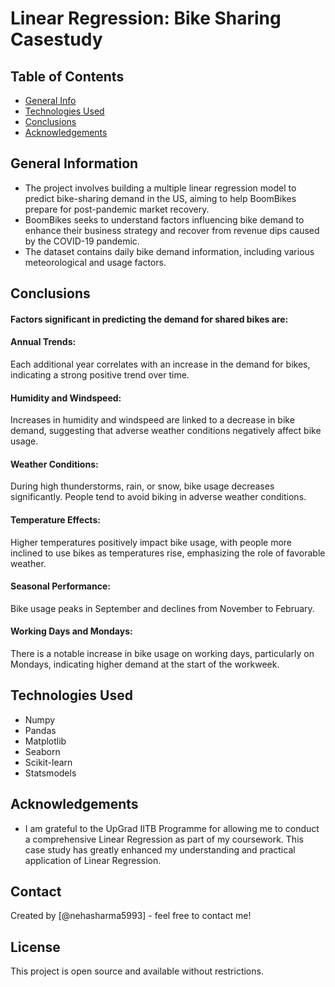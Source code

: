 # Linear Regression: Bike Sharing Casestudy

## Table of Contents
* [General Info](#general-information)
* [Technologies Used](#technologies-used)
* [Conclusions](#conclusions)
* [Acknowledgements](#acknowledgements)

## General Information
- The project involves building a multiple linear regression model to predict bike-sharing demand in the US, aiming to help BoomBikes prepare for post-pandemic market recovery.
- BoomBikes seeks to understand factors influencing bike demand to enhance their business strategy and recover from revenue dips caused by the COVID-19 pandemic.
- The dataset contains daily bike demand information, including various meteorological and usage factors.

## Conclusions
#### Factors significant in predicting the demand for shared bikes are:
#### Annual Trends:
Each additional year correlates with an increase in the demand for bikes, indicating a strong positive trend over time.

#### Humidity and Windspeed: 
Increases in humidity and windspeed are linked to a decrease in bike demand, suggesting that adverse weather conditions negatively affect bike usage.

#### Weather Conditions: 
During high thunderstorms, rain, or snow, bike usage decreases significantly. People tend to avoid biking in adverse weather conditions.

#### Temperature Effects:
Higher temperatures positively impact bike usage, with people more inclined to use bikes as temperatures rise, emphasizing the role of favorable weather.

#### Seasonal Performance: 
Bike usage peaks in September and declines from November to February.

#### Working Days and Mondays: 
There is a notable increase in bike usage on working days, particularly on Mondays, indicating higher demand at the start of the workweek.

## Technologies Used
- Numpy
- Pandas
- Matplotlib
- Seaborn
- Scikit-learn
- Statsmodels

## Acknowledgements
- I am grateful to the UpGrad IITB Programme for allowing me to conduct a comprehensive Linear Regression as part of my coursework. This case study has greatly enhanced my understanding and practical application of Linear Regression.

## Contact
Created by [@nehasharma5993] - feel free to contact me!

## License
This project is open source and available without restrictions.
